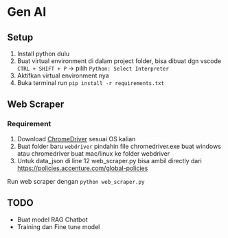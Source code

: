 # Gen AI

## Setup
1. Install python dulu
2. Buat virtual environment di dalam project folder, bisa dibuat dgn vscode `CTRL + SHIFT + P` -> pilih `Python: Select Interpreter`
3. Aktifkan virtual environment nya
4. Buka terminal run `pip install -r requirements.txt`

## Web Scraper
### Requirement
1. Download [ChromeDriver](https://googlechromelabs.github.io/chrome-for-testing/) sesuai OS kalian
2. Buat folder baru `webdriver` pindahin file chromedriver.exe buat windows atau chromedriver buat mac/linux ke folder webdriver
3. Untuk data_json di line 12 web_scraper.py bisa ambil directly dari https://policies.accenture.com/global-policies

Run web scraper dengan `python web_scraper.py`

## TODO
- Buat model RAG Chatbot
- Training dan Fine tune model